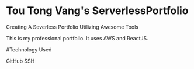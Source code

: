 # Tou Tong Vang's ServerlessPortfolio
Creating A Severless Portfolio Utilizing Awesome Tools

This is my professional portfolio.
It uses AWS and ReactJS.

#Technology Used

GitHub
SSH
